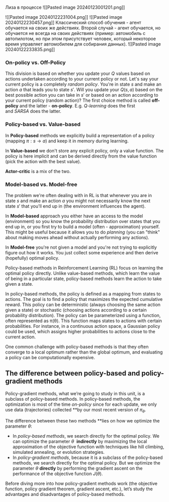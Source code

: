 Лиза в процессе
![[Pasted image 20240123001201.png]]

![[Pasted image 20240122231004.png]]
![[Pasted image 20240122230457.png]]
Классический способ обучения - агент обучается на своих же действиях.
Второй случай - агент обучается, но обучается не всегда на своих действиях (пример: автомобиль с автопилотом, но при этом присутствует человек, который некоторое время управляет автомобилем для собирания данных).
![[Pasted image 20240122233835.png]]
### On-policy vs. Off-Policy

This division is based on whether you update your $Q$ values based on actions undertaken according to your current policy or not. Let's say your current policy is a completely _random policy_. You're in state $s$ and make an action $a$ that leads you to state $s'$. Will you update your $Q(s, a)$ based on the best possible action you can take in $s'$ or based on an action according to your current policy (random action)? The first choice method is called **off-policy** and the latter - **on-policy**. E.g. _Q-learning_ does the first and _SARSA_ does the latter.

### Policy-based vs. Value-based

In **Policy-based** methods we explicitly build a representation of a policy (mapping $\pi: s \to a$) and keep it in memory during learning.

In **Value-based** we don't store any explicit policy, only a value function. The policy is here implicit and can be derived directly from the value function (pick the action with the best value).

**Actor-critic** is a mix of the two.

### Model-based vs. Model-free

The problem we're often dealing with in RL is that whenever you are in state $s$ and make an action $a$ you might not necessarily know the next state $s'$ that you'll end up in (the environment influences the agent).

In **Model-based** approach you either have an access to the model (environment) so you know the probability distribution over states that you end up in, or you first try to build a model (often - approximation) yourself. This might be useful because it allows you to do _planning_ (you can "think" about making moves ahead without actually performing any actions).

In **Model-free** you're not given a model and you're not trying to explicitly figure out how it works. You just collect some experience and then derive (hopefully) optimal policy.

Policy-based methods in Reinforcement Learning (RL) focus on learning the optimal policy directly. Unlike value-based methods, which learn the value of being in a particular state, policy-based methods learn the action to take given a state.

In policy-based methods, the policy is defined as a mapping from states to actions. The goal is to find a policy that maximizes the expected cumulative reward. This policy can be deterministic (always choosing the same action given a state) or stochastic (choosing actions according to a certain probability distribution).
The policy can be parameterized using a function, often represented as π(θ). This function maps states to actions with certain probabilities. For instance, in a continuous action space, a Gaussian policy could be used, which assigns higher probabilities to actions close to the current action.

One common challenge with policy-based methods is that they often converge to a local optimum rather than the global optimum, and evaluating a policy can be computationally expensive.

## The difference between policy-based and policy-gradient methods

Policy-gradient methods, what we’re going to study in this unit, is a subclass of policy-based methods. In policy-based methods, the optimization is most of the time _on-policy_ since for each update, we only use data (trajectories) collected **by our most recent version of $π_θ$​.

The difference between these two methods **lies on how we optimize the parameter $θ$:

- In _policy-based methods_, we search directly for the optimal policy. We can optimize the parameter  $θ$  **indirectly** by maximizing the local approximation of the objective function with techniques like hill climbing, simulated annealing, or evolution strategies.
- In _policy-gradient methods_, because it is a subclass of the policy-based methods, we search directly for the optimal policy. But we optimize the parameter $θ$ **directly** by performing the gradient ascent on the performance of the objective function $J(θ)$.

Before diving more into how policy-gradient methods work (the objective function, policy gradient theorem, gradient ascent, etc.), let’s study the advantages and disadvantages of policy-based methods.